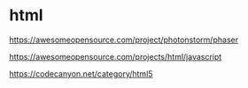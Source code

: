 # html

https://awesomeopensource.com/project/photonstorm/phaser

https://awesomeopensource.com/projects/html/javascript

https://codecanyon.net/category/html5


